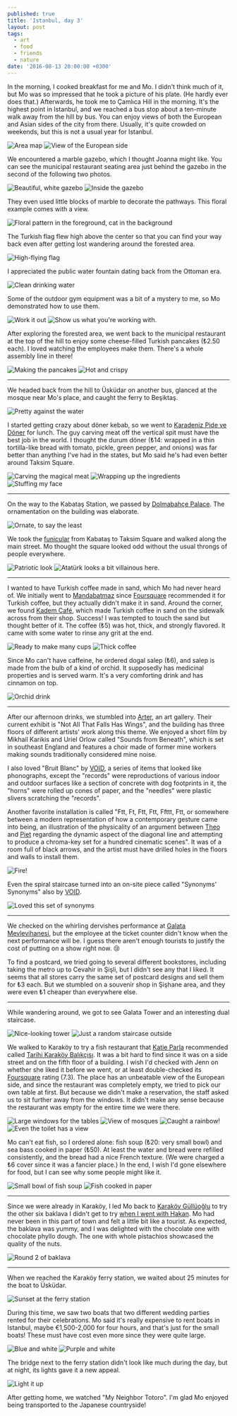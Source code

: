 ```yaml
---
published: true
title: 'Istanbul, day 3'
layout: post
tags:
  - art
  - food
  - friends
  - nature
date: '2016-08-13 20:00:00 +0300'
---
```

In the morning, I cooked breakfast for me and Mo. I didn't think much of it, but Mo was so impressed that he took a picture of his plate. (He hardly ever does that.) Afterwards, he took me to Çamlıca Hill in the morning. It's the highest point in Istanbul, and we reached a bus stop about a ten-minute walk away from the hill by bus. You can enjoy views of both the European and Asian sides of the city from there. Usually, it's quite crowded on weekends, but this is not a usual year for Istanbul.

<!--more-->

![Area map]({{site.baseurl}}/images/2016/08/13/istanbul-day-3/camlica-map.jpeg)
![View of the European side]({{site.baseurl}}/images/2016/08/13/istanbul-day-3/camlica-view.jpeg)

We encountered a marble gazebo, which I thought Joanna might like. You can see the municipal restaurant seating area just behind the gazebo in the second of the following two photos.

![Beautiful, white gazebo]({{site.baseurl}}/images/2016/08/13/istanbul-day-3/camlica-gazebo.jpeg)
![Inside the gazebo]({{site.baseurl}}/images/2016/08/13/istanbul-day-3/camlica-gazebo-tiff.jpeg)

They even used little blocks of marble to decorate the pathways. This floral example comes with a view.

![Floral pattern in the foreground, cat in the background]({{site.baseurl}}/images/2016/08/13/istanbul-day-3/camlica-floral.jpeg)

The Turkish flag flew high above the center so that you can find your way back even after getting lost wandering around the forested area.

![High-flying flag]({{site.baseurl}}/images/2016/08/13/istanbul-day-3/camlica-flag.jpeg)

I appreciated the public water fountain dating back from the Ottoman era.

![Clean drinking water]({{site.baseurl}}/images/2016/08/13/istanbul-day-3/camlica-fountain.jpeg)

Some of the outdoor gym equipment was a bit of a mystery to me, so Mo demonstrated how to use them.

![Work it out]({{site.baseurl}}/images/2016/08/13/istanbul-day-3/camlica-workout.jpeg)
![Show us what you're working with.]({{site.baseurl}}/images/2016/08/13/istanbul-day-3/camlica-mo.jpeg)

After exploring the forested area, we went back to the municipal restaurant at the top of the hill to enjoy some cheese-filled Turkish pancakes (₺2.50 each). I loved watching the employees make them. There's a whole assembly line in there!

![Making the pancakes]({{site.baseurl}}/images/2016/08/13/istanbul-day-3/camlica-pancakemaking.jpeg)
![Hot and crispy]({{site.baseurl}}/images/2016/08/13/istanbul-day-3/camlica-pancakes.jpeg)

---

We headed back from the hill to Üsküdar on another bus, glanced at the mosque near Mo's place, and caught the ferry to Beşiktaş.

![Pretty against the water]({{site.baseurl}}/images/2016/08/13/istanbul-day-3/uskudar-mosque.jpeg)

I started getting crazy about döner kebab, so we went to [Karadeniz Pide ve Döner][doner] for lunch. The guy carving meat off the vertical spit must have the best job in the world. I thought the durum döner (₺14: wrapped in a thin tortilla-like bread with tomato, pickle, green pepper, and onions) was far better than anything I've had in the states, but Mo said he's had even better around Taksim Square.

![Carving the magical meat]({{site.baseurl}}/images/2016/08/13/istanbul-day-3/doner-carving.jpeg)
![Wrapping up the ingredients]({{site.baseurl}}/images/2016/08/13/istanbul-day-3/doner-wrapping.jpeg)
![Stuffing my face]({{site.baseurl}}/images/2016/08/13/istanbul-day-3/doner-eating.jpeg)

---

On the way to the Kabataş Station, we passed by [Dolmabahçe Palace](https://en.m.wikipedia.org/wiki/Dolmabahçe_Palace). The ornamentation on the building was elaborate.

![Ornate, to say the least]({{site.baseurl}}/images/2016/08/13/istanbul-day-3/dolmabahce.jpeg)

We took the [funicular](/transportation-options-in-istanbul) from Kabataş to Taksim Square and walked along the main street. Mo thought the square looked odd without the usual throngs of people everywhere.

![Patriotic look]({{site.baseurl}}/images/2016/08/13/istanbul-day-3/taksim-flags.jpeg)
![Atatürk looks a bit villainous here.]({{site.baseurl}}/images/2016/08/13/istanbul-day-3/taksim-ataturk.jpeg)

---

I wanted to have Turkish coffee made in sand, which Mo had never heard of. We initially went to [Mandabatmaz][mandabatmaz] since [Foursquare][4square] recommended it for Turkish coffee, but they actually didn't make it in sand. Around the corner, we found [Kadem Café][kadem], which made Turkish coffee in sand on the sidewalk across from their shop. Success! I was tempted to touch the sand but thought better of it. The coffee (₺5) was hot, thick, and strongly flavored. It came with some water to rinse any grit at the end.

![Ready to make many cups]({{site.baseurl}}/images/2016/08/13/istanbul-day-3/kadem-sand.jpeg)
![Thick coffee]({{site.baseurl}}/images/2016/08/13/istanbul-day-3/kadem-coffee.jpeg)

Since Mo can't have caffeine, he ordered dogal salep (₺6), and salep is made from the bulb of a kind of orchid. It supposedly has medicinal properties and is served warm. It's a very comforting drink and has cinnamon on top.

![Orchid drink]({{site.baseurl}}/images/2016/08/13/istanbul-day-3/kadem-salep.jpeg)

---

After our afternoon drinks, we stumbled into [Arter][arter], an art gallery. Their current exhibit is "Not All That Falls Has Wings", and the building has three floors of different artists' work along this theme. We enjoyed a short film by Mikhail Karikis and Uriel Orlow called "Sounds from Beneath", which is set in southeast England and features a choir made of former mine workers making sounds traditionally considered mine noise. 

I also loved "Bruit Blanc" by [VOID][void], a series of items that looked like phonographs, except the "records" were reproductions of various indoor and outdoor surfaces like a section of concrete with dog footprints in it, the "horns" were rolled up cones of paper, and the "needles" were plastic slivers scratching the "records". 

Another favorite installation is called "Ftt, Ft, Ftt, Ftt, Ffttt, Ftt, or somewhere between a modern representation of how a contemporary gesture came into being, an illustration of the physicality of an argument between [Theo][theo-van-doesburg] and [Piet][piet-mondrian] regarding the dynamic aspect of the diagonal line and attempting to produce a chroma-key set for a hundred cinematic scenes". It was of a room full of black arrows, and the artist must have drilled holes in the floors and walls to install them.

![Fire!]({{site.baseurl}}/images/2016/08/13/istanbul-day-3/arter-arrows.jpeg)

Even the spiral staircase turned into an on-site piece called "Synonyms' Synonyms" also by [VOID][void].

![Loved this set of synonyms]({{site.baseurl}}/images/2016/08/13/istanbul-day-3/arter-stairs.jpeg)

---

We checked on the whirling dervishes performance at [Galata Mevlevihanesi][galata-dervishes], but the employee at the ticket counter didn't know when the next performance will be. I guess there aren't enough tourists to justify the cost of putting on a show right now. :cry:

To find a postcard, we tried going to several different bookstores, including taking the metro up to Cevahir in Şişli, but I didn't see any that I liked. It seems that all stores carry the same set of postcard designs and sell them for ₺3 each. But we stumbled on a souvenir shop in Şişhane area, and they were even ₺1 cheaper than everywhere else.

---

While wandering around, we got to see Galata Tower and an interesting dual staircase.

![Nice-looking tower]({{site.baseurl}}/images/2016/08/13/istanbul-day-3/galata-tower.jpeg)
![Just a random staircase outside]({{site.baseurl}}/images/2016/08/13/istanbul-day-3/outdoor-staircase.jpeg)

We walked to Karaköy to try a fish restaurant that [Katie Parla][katie-parla] recommended called [Tarihi Karaköy Balıkçısı](http://tarihikarakoybalikcisi.net). It was a bit hard to find since it was on a side street and on the fifth floor of a building. I wish I'd checked with Jenn on whether she liked it before we went, or at least double-checked its [Foursquare][4square] rating (7.3). The place has an unbeatable view of the European side, and since the restaurant was completely empty, we tried to pick our own table at first. But because we didn't make a reservation, the staff asked us to sit further away from the windows. It didn't make any sense because the restaurant was empty for the entire time we were there. 

![Large windows for the tables]({{site.baseurl}}/images/2016/08/13/istanbul-day-3/tarihi-tables.jpeg)
![View of mosques]({{site.baseurl}}/images/2016/08/13/istanbul-day-3/tarihi-mosques.jpeg)
![Caught a rainbow!]({{site.baseurl}}/images/2016/08/13/istanbul-day-3/tarihi-rainbow.jpeg)
![Even the toilet has a view]({{site.baseurl}}/images/2016/08/13/istanbul-day-3/tarihi-toilet.jpeg)

Mo can't eat fish, so I ordered alone: fish soup (₺20: very small bowl) and sea bass cooked in paper (₺50). At least the water and bread were refilled consistently, and the bread had a nice French texture. (We were charged a ₺6 cover since it was a fancier place.) In the end, I wish I'd gone elsewhere for food, but I can see why some people might like it.

![Small bowl of fish soup]({{site.baseurl}}/images/2016/08/13/istanbul-day-3/tarihi-soup.jpeg)
![Fish cooked in paper]({{site.baseurl}}/images/2016/08/13/istanbul-day-3/tarihi-fish.jpeg)

---

Since we were already in Karaköy, I led Mo back to [Karaköy Güllüoğlu](http://www.karakoygulluoglu.com/baklavas) to try the other six baklava I didn't get to try [when I went with Hakan](/istanbul-day-1). Mo had never been in this part of town and felt a little bit like a tourist. As expected, the baklava was yummy, and I was delighted with the chocolate one with chocolate phyllo dough. The one with whole pistachios showcased the quality of the nuts.

![Round 2 of baklava]({{site.baseurl}}/images/2016/08/13/istanbul-day-3/gulluoglu-baklava.jpeg)

---

When we reached the Karaköy ferry station, we waited about 25 minutes for the boat to Üsküdar.

![Sunset at the ferry station]({{site.baseurl}}/images/2016/08/13/istanbul-day-3/ferry-sunset.jpeg)

During this time, we saw two boats that two different wedding parties rented for their celebrations. Mo said it's really expensive to rent boats in Istanbul, maybe €1,500-2,000 for four hours, and that's just for the small boats! These must have cost even more since they were quite large.

![Blue and white]({{site.baseurl}}/images/2016/08/13/istanbul-day-3/ferry-wedding1.jpeg)
![Purple and white]({{site.baseurl}}/images/2016/08/13/istanbul-day-3/ferry-wedding2.jpeg)

The bridge next to the ferry station didn't look like much during the day, but at night, its lights gave it a new appeal.

![Light it up]({{site.baseurl}}/images/2016/08/13/istanbul-day-3/ferry-bridge.jpeg)

After getting home, we watched "My Neighbor Totoro". I'm glad Mo enjoyed being transported to the Japanese countryside!

[arter]: https://www.facebook.com/arteristanbul/
[4square]: https://www.foursquare.com
[cs]: https://www.couchsurfing.com
[doner]: http://www.yelp.com/biz/karadeniz-pide-ve-d%C3%B6ner-salonu-istanbul
[galata-dervishes]: http://www.galatamevlevihanesimuzesi.gov.tr/en/index.html
[kadem]: http://4sq.com/1NajRUm
[katie-parla]: http://katieparla.com/katie-parla-city-guides/my-istanbul
[mandabatmaz]: https://www.facebook.com/mandabatmaz/
[piet-mondrian]: https://en.wikipedia.org/wiki/Piet_Mondrian
[theo-van-doesburg]: https://en.wikipedia.org/wiki/Theo_van_Doesburg
[void]: https://www.facebook.com/collectivevoid
